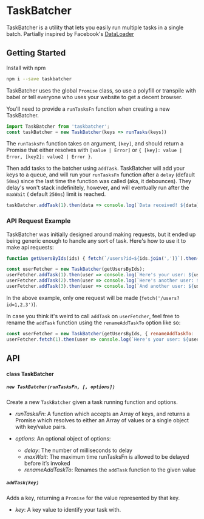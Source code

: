 # TaskBatcher

TaskBatcher is a utility that lets you easily run multiple tasks in a single batch.
Partially inspired by Facebook's [DataLoader](https://github.com/facebook/dataloader)

## Getting Started

Install with npm
```bash
npm i --save taskbatcher
```

TaskBatcher uses the global `Promise` class, so use a polyfill or transpile with babel or tell everyone who uses your website to get a decent browser.

You'll need to provide a `runTasksFn` function when creating a new TaskBatcher.
```javascript
import TaskBatcher from 'taskbatcher';
const taskBatcher = new TaskBatcher(keys => runTasks(keys))
```
The `runTasksFn` function takes on argument, `[key]`, and should return a Promise that either resolves with `[value | Error]` or `{ [key]: value | Error, [key2]: value2 | Error }`.


Then add tasks to the batcher using `addTask`. TaskBatcher will add your keys to a queue, and will run your `runTasksFn` function after a `delay` (default `50ms`) since the last time the function was called (aka, it debounces). They delay's won't stack indefinitely, however, and will eventually run after the `maxWait` ( default `250ms`) limit is reached.

```javascript
taskBatcher.addTask(1).then(data => console.log(`Data received! ${data}`));
```

### API Request Example

TaskBatcher was initially designed around making requests, but it ended up being generic enough to handle any sort of task. Here's how to use it to make api requests:

```javascript
function getUsersByIds(ids) { fetch(`/users?id=${ids.join(',')}`).then(resp => resp.json()); }

const userFetcher = new TaskBatcher(getUsersByIds);
userFetcher.addTask(1).then(user => console.log(`Here's your user: ${user}`));
userFetcher.addTask(2).then(user => console.log(`Here's another user: ${user}`));
userFetcher.addTask(3).then(user => console.log(`And another user: ${user}`));
```

In the above example, only one request will be made (`fetch('/users?id=1,2,3')`).

In case you think it's weird to call `addTask` on `userFetcher`, feel free to rename the `addTask` function using the `renameAddTaskTo` option like so:
```javascript
const userFetcher = new TaskBatcher(getUsersByIds, { renameAddTaskTo: 'fetch' });
userFetcher.fetch(1).then(user => console.log(`Here's your user: ${user}`));
```

## API

#### class TaskBatcher

##### `new TaskBatcher(runTasksFn, [, options])`

Create a new `TaskBatcher` given a task running function and options.

- *runTasksFn*: A function which accepts an Array of keys, and returns a
  Promise which resolves to either an Array of values or a single object with key/value pairs.

- *options*: An optional object of options:
  - *delay*: The number of milliseconds to delay
  - *maxWait*: The maximum time runTasksFn is allowed to be delayed before it’s invoked
  - *renameAddTaskTo*: Renames the `addTask` function to the given value

##### `addTask(key)`

Adds a key, returning a `Promise` for the value represented by that key.

- *key*: A key value to identify your task with.

